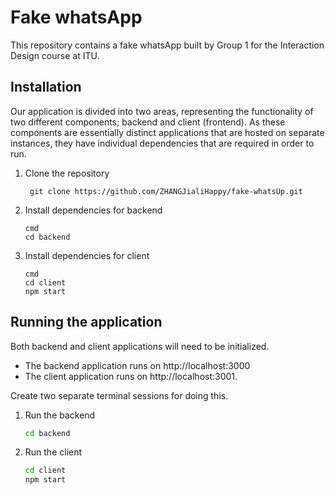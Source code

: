 # Fake whatsApp

This repository contains a fake whatsApp built by Group 1 for the Interaction Design course at ITU.

## Installation

Our application is divided into two areas, representing the functionality of two different components; backend and client (frontend). As these components are essentially distinct applications that are hosted on separate instances, they have individual dependencies that are required in order to run.

1. Clone the repository

    ``` git clone https://github.com/ZHANGJialiHappy/fake-whatsUp.git```

2. Install dependencies for backend

    ```
    cmd
    cd backend

    ```

3. Install dependencies for client

    ```
    cmd
    cd client
    npm start
    ```

## Running the application

Both backend and client applications will need to be initialized.

* The backend application runs on http://localhost:3000
* The client application runs on http://localhost:3001.

Create two separate terminal sessions for doing this.

1. Run the backend

    ``` cmd
    cd backend

    ```

2. Run the client

    ```cmd
    cd client
    npm start
    ```
